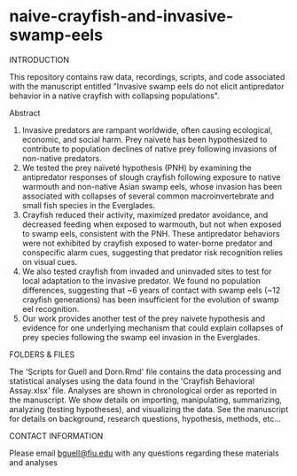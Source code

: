 # naive-crayfish-and-invasive-swamp-eels

INTRODUCTION

This repository contains raw data, recordings, scripts, and code associated with the manuscript entitled "Invasive swamp eels do not elicit antipredator behavior in a native crayfish with collapsing populations".

Abstract

1.	Invasive predators are rampant worldwide, often causing ecological, economic, and social harm. Prey naïveté has been hypothesized to contribute to population declines of native prey following invasions of non-native predators.
2.	We tested the prey naïveté hypothesis (PNH) by examining the antipredator responses of slough crayfish following exposure to native warmouth and non-native Asian swamp eels, whose invasion has been associated with collapses of several common macroinvertebrate and small fish species in the Everglades.
3.	Crayfish reduced their activity, maximized predator avoidance, and decreased feeding when exposed to warmouth, but not when exposed to swamp eels, consistent with the PNH. These antipredator behaviors were not exhibited by crayfish exposed to water-borne predator and conspecific alarm cues, suggesting that predator risk recognition relies on visual cues.
4.	We also tested crayfish from invaded and uninvaded sites to test for local adaptation to the invasive predator. We found no population differences, suggesting that ~6 years of contact with swamp eels (~12 crayfish generations) has been insufficient for the evolution of swamp eel recognition.
5.	Our work provides another test of the prey naivete hypothesis and evidence for one underlying mechanism that could explain collapses of prey species following the swamp eel invasion in the Everglades.

FOLDERS & FILES

The 'Scripts for Guell and Dorn.Rmd' file contains the data processing and statistical analyses using the data found in the 'Crayfish Behavioral Assay.xlsx' file. Analyses are shown in chronological order as reported in the manuscript. We show details on importing, manipulating, summarizing, analyzing (testing hypotheses), and visualizing the data. See the manuscript for details on background, research questions, hypothesis, methods, etc...

CONTACT INFORMATION

Please email bguell@fiu.edu with any questions regarding these materials and analyses
